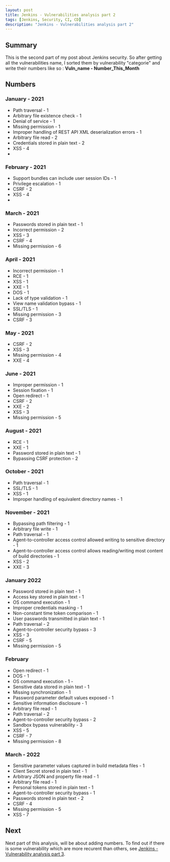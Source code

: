 ```yaml
---
layout: post
title: Jenkins - Vulnerabilities analysis part 2
tags: [Jenkins, Security, CI, CD]
description: "Jenkins - Vulnerabilities analysis part 2"
---
```


## Summary

This is the second part of my post about Jenkins security. So after getting all the vulnerabilities name, I sorted them by vulnerability "categorie" and write their numbers like so : **Vuln_name - Number_This_Month**

## Numbers
### January - 2021
- Path traversal - 1
- Arbitrary file existence check - 1
- Denial of service - 1
- Missing permission - 1
- Improper handling of REST API XML deserialization errors - 1
- Arbitrary file read - 2
- Credentials stored in plain text - 2
- XSS - 4
- 
### February - 2021
- Support bundles can include user session IDs - 1
- Privilege escalation - 1
- CSRF - 2
- XSS - 4
- 
### March - 2021
- Passwords stored in plain text - 1
- Incorrect permission - 2
- XSS - 3
- CSRF - 4
- Missing permission - 6

### April - 2021
- Incorrect permission - 1
- RCE - 1
- XSS - 1
- XXE - 1
- DOS - 1
- Lack of type validation - 1
- View name validation bypass - 1
- SSL/TLS - 1
- Missing permission - 3
- CSRF - 3

### May - 2021
- CSRF - 2
- XSS - 3
- Missing permission - 4
- XXE - 4

### June - 2021
- Improper permission - 1
- Session fixation - 1
- Open redirect - 1
- CSRF - 2
- XXE - 2
- XSS - 3
- Missing permission - 5

### August - 2021
- RCE - 1
- XXE - 1
- Password stored in plain text - 1
- Bypassing CSRF protection - 2

### October - 2021
- Path traversal - 1
- SSL/TLS - 1
- XSS - 1
- Improper handling of equivalent directory names - 1

### November - 2021
- Bypassing path filtering - 1
- Arbitrary file write - 1
- Path traversal - 1
- Agent-to-controller access control allowed writing to sensitive directory - 1
- Agent-to-controller access control allows reading/writing most content of build directories - 1
- XSS - 2
- XXE - 3

### January 2022
- Password stored in plain text - 1
- Access key stored in plain text - 1
- OS command execution - 1
- Improper credentials masking - 1
- Non-constant time token comparison - 1
- User passwords transmitted in plain text - 1
- Path traversal - 2
- Agent-to-controller security bypass - 3
- XSS - 3
- CSRF - 5
- Missing permission - 5

### February
- Open redirect - 1
- DOS - 1
- OS command execution - 1 - 
- Sensitive data stored in plain text - 1
- Missing synchronization  - 1
- Password parameter default values exposed - 1
- Sensitive information disclosure - 1
- Arbitrary file read - 1
- Path traversal - 2
- Agent-to-controller security bypass - 2
- Sandbox bypass vulnerability - 3
- XSS - 5
- CSRF - 7
- Missing permission - 8

### March - 2022
- Sensitive parameter values captured in build metadata files - 1
- Client Secret stored in plain text - 1
- Arbitrary JSON and property file read - 1
- Arbitrary file read - 1
- Personal tokens stored in plain text - 1
- Agent-to-controller security bypass - 1
- Passwords stored in plain text - 2
- CSRF - 4
- Missing permission - 5
- XSS - 7

## Next
Next part of this analysis, will be about adding numbers. To find out if there is some vulnerability which are more recurent than others, see [Jenkins - Vulnerability analysis part 3](https://liodeus.github.io/2022/03/19/Jenkins-Vulnerabilities-analysis-part-3.html).